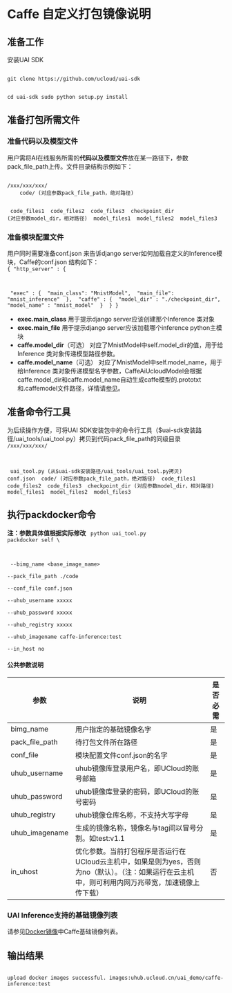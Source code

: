 

# Caffe 自定义打包镜像说明
## 准备工作
安装UAI SDK

<code>
git clone https://github.com/ucloud/uai-sdk

cd uai-sdk
sudo python setup.py install
</code>

## 准备打包所需文件

### 准备代码以及模型文件
用户需将AI在线服务所需的**代码以及模型文件**放在某一路径下，参数pack\_file\_path上传。文件目录结构示例如下：

<code>
/xxx/xxx/xxx/
    code/ (对应参数pack_file_path，绝对路径)

​        code_files1
​        code_files2
​        code_files3
​        checkpoint_dir (对应参数model_dir，相对路径)
​            model_files1
​            model_files2
​            model_files3
</code>

### 准备模块配置文件

用户同时需要准备conf.json 来告诉django server如何加载自定义的Inference模块，Caffe的conf.json 结构如下：
<code>
{
    "http_server" : {

​        "exec" : {
​            "main_class": "MnistModel",
​            "main_file": "mnist_inference"
​        },
​        "caffe" : {
​            "model_dir" : "./checkpoint_dir",
​            "model_name" : "mnist_model"
​        }
​    }
}
</code>

  * **exec.main\_class** 用于提示django server应该创建那个Inference 类对象
  * **exec.main\_file** 用于提示django server应该加载哪个inference python主模块
  * **caffe.model\_dir**（可选） 对应了MnistModel中self.model\_dir的值，用于给Inference 类对象传递模型路径参数。
  * **caffe.model\_name**（可选） 对应了MnistModel中self.model\_name，用于给Inference 类对象传递模型名字参数，CaffeAiUcloudModel会根据caffe.model\_dir和caffe.model\_name自动生成caffe模型的.prototxt和.caffemodel文件路径，详情请[参见](https://github.com/ucloud/uai-sdk/blob/master/uai/arch/caffe_model.py)。

## 准备命令行工具
为后续操作方便，可将UAI SDK安装包中的命令行工具（$uai-sdk安装路径/uai\_tools/uai\_tool.py）拷贝到代码pack\_file\_path的同级目录
<code>
/xxx/xxx/xxx/

​    uai_tool.py (从$uai-sdk安装路径/uai_tools/uai_tool.py拷贝)
​    conf.json
​    code/ (对应参数pack_file_path，绝对路径)
​        code_files1
​        code_files2
​        code_files3
​        checkpoint_dir (对应参数model_dir，相对路径)
​            model_files1
​            model_files2
​            model_files3
</code>

## 执行packdocker命令
**注：参数具体值根据实际修改**
<code>
python uai_tool.py packdocker self \

​        --bimg_name <base_image_name> \
​    	--pack_file_path ./code \
​        --conf_file conf.json \
​        --uhub_username xxxxx \
​        --uhub_password xxxxx \
​        --uhub_registry xxxxx \
​        --uhub_imagename caffe-inference:test \
​        --in_host no
</code>

#### 公共参数说明

| 参数 | 说明 | 是否必需 |
| ---- | ---- | -------- |
| bimg\_name       | 用户指定的基础镜像名字                                                  | 是     |
| pack\_file\_path  | 待打包文件所在路径                                                           | 是     |
| conf\_file             | 模块配置文件conf.json的名字                                             | 是     |
| uhub\_username    | uhub镜像库登录用户名，即UCloud的账号邮箱                         | 是     |
| uhub\_password   |  uhub镜像库登录的密码，即UCloud的账号密码                          | 是     |
| uhub\_registry    | uhub镜像仓库名称，不支持大写字母                                                               | 是     |
| uhub\_imagename   | 生成的镜像名称，镜像名与tag间以冒号分割。如test:v1.1                                                 | 是     |
| in\_uhost         | 优化参数。当前打包程序是否运行在UCloud云主机中，如果是则为yes，否则为no（默认）。（注：如果运行在云主机中，则可利用内网万兆带宽，加速镜像上传下载）  | 否     |

### UAI Inference支持的基础镜像列表
请参见[Docker镜像](uai-inference/intro/structure/docker)中Caffe基础镜像列表。

## 输出结果
<code>
upload docker images successful. images:uhub.ucloud.cn/uai_demo/caffe-inference:test
</code>

